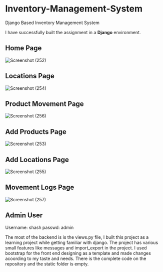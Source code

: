 # Inventory-Management-System
Django Based Inventory Management System

I have successfully built the assignment in a **Django** environment.

## **Home Page**
![Screenshot (252)](https://user-images.githubusercontent.com/82726693/127571846-b483644e-d96c-413c-a854-e0619285d5d7.png)


## **Locations Page**
![Screenshot (254)](https://user-images.githubusercontent.com/82726693/127571905-f65f433a-899c-4382-94c1-c704a4c30131.png)


## **Product Movement Page**
![Screenshot (256)](https://user-images.githubusercontent.com/82726693/127572015-33713605-8cfa-4786-a646-fc264e8884ae.png)


## **Add Products Page**
![Screenshot (253)](https://user-images.githubusercontent.com/82726693/127572076-b0a3bc97-816d-4df1-a58a-b0d8af08ce98.png)


## **Add Locations Page**
![Screenshot (255)](https://user-images.githubusercontent.com/82726693/127572112-3ff66d8c-0e3a-4450-aa69-6a73ef5792b1.png)


## **Movement Logs Page**
![Screenshot (257)](https://user-images.githubusercontent.com/82726693/127572148-c1e212b2-a841-4c42-9d24-08c25f4e7fc4.png)


## Admin User
Username: shash
passwd: admin

The most of the backend is is the views.py file, I built this project as a learning project while getting familiar with django.
The project has various small features like messages and import_export in the project.
I used bootstrap for the front end designing as a template and made changes acoording to my taste and needs.
There is the complete code on the repository and the static folder is empty.

